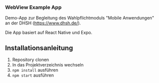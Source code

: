 ### WebView Example App

Demo-App zur Begleitung des Wahlpflichtmoduls "Mobile Anwendungen" an der DHSH (https://www.dhsh.de/).

Die App basiert auf React Native und Expo.

## Installationsanleitung

1. Repository clonen
2. In das Projektverzeichnis wechseln
3. `npm install` ausführen
4. `npm start` ausführen
